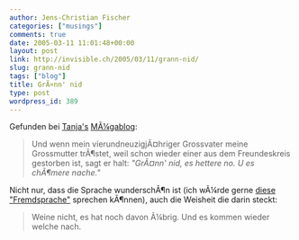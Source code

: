 ```yaml
---
author: Jens-Christian Fischer
categories: ["musings"]
comments: true
date: 2005-03-11 11:01:48+00:00
layout: post
link: http://invisible.ch/2005/03/11/grann-nid/
slug: grann-nid
tags: ["blog"]
title: GrÃ¤nn' nid
type: post
wordpress_id: 389
---
```


Gefunden bei [Tanja's][1] [MÃ¼gablog][2]:

> Und wenn mein vierundneuzigjÃ¤hriger Grossvater meine Grossmutter trÃ¶stet, weil schon wieder einer aus dem Freundeskreis gestorben ist, sagt er halt: _"GrÃ¤nn' nid, es hettere no. U es chÃ¶mere nache."_

Nicht nur, dass die Sprache wunderschÃ¶n ist (ich wÃ¼rde gerne [diese "Fremdsprache"][3] sprechen kÃ¶nnen), auch die Weisheit die darin steckt:

> Weine nicht, es hat noch davon Ã¼brig. Und es kommen wieder welche nach.

[1]: http://www.nja.ch
[2]: http://www.muenstergass.ch/blog/index.php?p=311
[3]: /archives/000307.html
